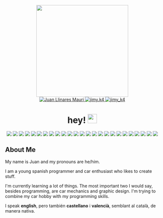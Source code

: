 <div id="header" style="text-align: center;">
    <div align=center>
        <img src="https://media.giphy.com/media/K77lWFobBeX5xcLsdp/giphy.gif?cid=790b7611mpmwrvlnskc2hvjeivfi2mypxl8utqmxbuvfsmcg&ep=v1_stickers_search&rid=giphy.gif&ct=s" width="300">
    </div>
</div>

<div id="badges" align="center">
  <a href="https://www.linkedin.com/in/juan-llinares-mauri/">
    <img src="https://img.shields.io/badge/LinkedIn-blue?style=for-the-badge&logo=linkedin&logoColor=white" alt="Juan Llinares Mauri"/>
  </a>
  <a href="https://www.instagram.com/jimy.k4">
    <img src="https://img.shields.io/badge/Instagram-pink?style=for-the-badge&logo=instagram&logoColor=white" alt="jimy.k4"/>
  </a>
  <a href="https://www.twitter.com/jimy_k4">
    <img src="https://img.shields.io/badge/X-black?style=for-the-badge&logo=X&logoColor=white" alt="jimy_k4"/>
  </a>
</div>

<h1 align="center">
  hey!
  <img src="https://media.giphy.com/media/hvRJCLFzcasrR4ia7z/giphy.gif" width="30px"/>
</h1>

<div id="badges" align="center">
  <a>
    <img src="https://img.shields.io/badge/Arduino-00979D?style=for-the-badge&logo=Arduino&logoColor=white"/>
  </a>
  <a>
    <img src="https://img.shields.io/badge/C-grey?style=for-the-badge&logo=C&logoColor=white"/>
  </a>
  <a>
    <img src="https://img.shields.io/badge/cplusplus-blue?style=for-the-badge&logo=cplusplus&logoColor=white"/>
  </a>
  <a>
    <img src="https://img.shields.io/badge/csharp-lightgrey?style=for-the-badge&logo=csharp&logoColor=white"/>
  </a>
  <a>
    <img src="https://img.shields.io/badge/CSS-blue?style=for-the-badge&logo=CSS3&logoColor=white"/>
  </a>
  <a>
    <img src="https://img.shields.io/badge/HTML5-orange?style=for-the-badge&logo=HTML5&logoColor=white"/>
  </a>
  <a>
    <img src="https://img.shields.io/badge/Java-red?style=for-the-badge&logo=Java&logoColor=white"/>
  </a>
  <a>
    <img src="https://img.shields.io/badge/javascript-orange?style=for-the-badge&logo=javascript&logoColor=white"/>
  </a>
  <a>
    <img src="https://img.shields.io/badge/Keras-red?style=for-the-badge&logo=Keras&logoColor=white"/>
  </a>
  <a>
    <img src="https://img.shields.io/badge/KOP-darkgreen?style=for-the-badge&logoColor=white"/>
  </a>
  <a>
    <img src="https://img.shields.io/badge/Laravel-red?style=for-the-badge&logo=Laravel&logoColor=white"/>
  </a>
  <a>
    <img src="https://img.shields.io/badge/Latex-green?style=for-the-badge&logo=Latex&logoColor=white"/>
  </a>
  <a>
    <img src="https://img.shields.io/badge/LLVM--Tracer-red?style=for-the-badge&logo=LLVM&logoColor=white"/>
  </a>
  <a>
    <img src="https://img.shields.io/badge/MariaDB-blue?style=for-the-badge&logo=MariaDB&logoColor=white"/>
  </a>
  <a>
    <img src="https://img.shields.io/badge/MatLab-red?style=for-the-badge&logo=Mathworks&logoColor=white"/>
  </a>
  <a>
    <img src="https://img.shields.io/badge/MySQL-blue?style=for-the-badge&logo=MySQL&logoColor=white"/>
  </a>
  <a>
    <img src="https://img.shields.io/badge/.NET-purple?style=for-the-badge&logo=.NET&logoColor=white"/>
  </a>
  <a>
    <img src="https://img.shields.io/badge/OpenMPI-blue?style=for-the-badge&logo=OpenMPI&logoColor=white"/>
  </a>
  <a>
    <img src="https://img.shields.io/badge/PHP-blueviolet?style=for-the-badge&logo=PHP&logoColor=white"/>
  </a>
  <a>
    <img src="https://img.shields.io/badge/Photoshop-blue?style=for-the-badge&logo=Adobe%20Photoshop&logoColor=white"/>
  </a>
  <a>
    <img src="https://img.shields.io/badge/PlatformIO-lightgrey?style=for-the-badge&logo=PlatformIO&logoColor=white"/>
  </a>
  <a>
    <img src="https://img.shields.io/badge/Python-yellow?style=for-the-badge&logo=Python&logoColor=white"/>
  </a>
  <a>
    <img src="https://img.shields.io/badge/Racket-blue?style=for-the-badge&logo=Racket&logoColor=white"/>
  </a>
  <a>
    <img src="https://img.shields.io/badge/Swift-orange?style=for-the-badge&logo=Swift&logoColor=white"/>
  </a>
  <a>
    <img src="https://img.shields.io/badge/Ubuntu-orange?style=for-the-badge&logo=Ubuntu&logoColor=white"/>
  </a>
</div>

## About Me

My name is Juan and my pronouns are he/him.

I am a young spanish programmer and car enthusiast who likes to create stuff.

I'm currently learning a lot of things. The most important two I would say, besides programming, are car mechanics and graphic design. I'm trying to combine my car hobby with my programming skills.

I speak **english**, pero también **castellano** i **valencià**, semblant al català, de manera nativa.
<div style="text-align: center;">
    <img src="https://komarev.com/ghpvc/?username=jlm109-ua&style=flat-square&color=blue" alt="">
</div>
